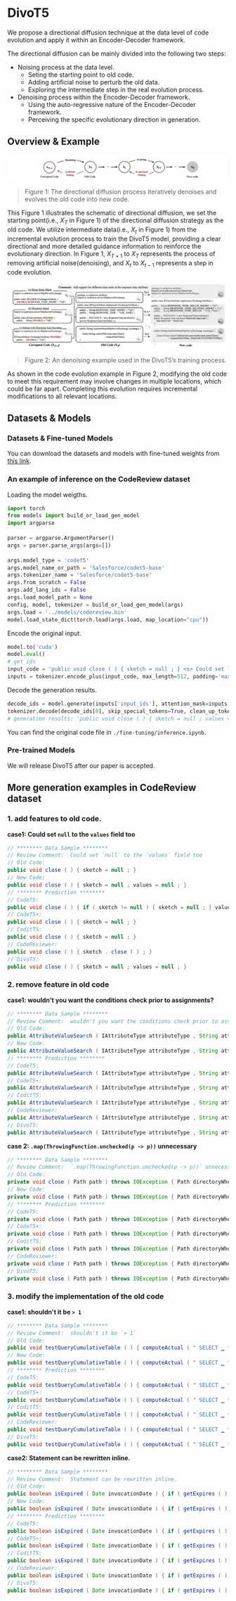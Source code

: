 
# DivoT5
We propose a directional diffusion technique at the data level of code evolution and apply it within an Encoder-Decoder framework.

The directional diffusion can be mainly divided into the following two steps:
- Noising process at the data level.
    - Seting the starting point to old code.
    - Adding artificial noise to perturb the old data.
    - Exploring the intermediate step in the real evolution process.
- Denoising process within the Encoder-Decoder framework.
    - Using the auto-regressive nature of the Encoder-Decoder framework.
    - Perceiving the specific evolutionary direction in generation.

## Overview & Example
![overview](./images/overview.png)
> Figure 1: The directional diffusion process iteratively denoises and evolves the old code into new code.

This Figure 1 illustrates the schematic of directional diffusion, we set the starting point(i.e., $X_T$ in Figure 1) of the directional diffusion strategy as the old code.
We utilize intermediate data(i.e., $X_t$ in Figure 1) from the incremental evolution process to train the DivoT5 model, providing a clear directional and more detailed guidance information to reinforce the evolutionary direction.
In Figure 1, $X_{T+1}$ to $X_{T}$ represents the process of removing artificial noise(denoising), and $X_t$ to $X_{t-1}$ represents a step in code evolution. 

![example](./images/example.png)
> Figure 2: An denoising example used in the DivoT5’s training process.

As shown in the code evolution example in Figure 2, 
modifying the old code to meet this requirement may involve changes in multiple locations, which could be far apart. Completing this evolution requires incremental modifications to all relevant locations.



## Datasets & Models
### Datasets & Fine-tuned Models

You can download the datasets and models with fine-tuned weights from [this link](https://zenodo.org/records/11520642).


### An example of inference on the CodeReview dataset

Loading the model weigths.

```python
import torch
from models import build_or_load_gen_model
import argparse

parser = argparse.ArgumentParser()
args = parser.parse_args(args=[]) 

args.model_type = 'codet5'
args.model_name_or_path = 'Salesforce/codet5-base'
args.tokenizer_name = 'Salesforce/codet5-base'
args.from_scratch = False
args.add_lang_ids = False
args.load_model_path = None
config, model, tokenizer = build_or_load_gen_model(args)
args.load = '../models/codereview.bin'
model.load_state_dict(torch.load(args.load, map_location="cpu"))
```

Encode the original input.

```python
model.to('cuda')
model.eval()
# get ids
input_code = 'public void close ( ) { sketch = null ; } <s> Could set `null` to the `values` field too'
inputs = tokenizer.encode_plus(input_code, max_length=512, padding='max_length', return_tensors='pt').to('cuda')
```

Decode the generation results.
```python
decode_ids = model.generate(inputs['input_ids'], attention_mask=inputs['attention_mask'], max_length=512, num_beams=10)
tokenizer.decode(decode_ids[0], skip_special_tokens=True, clean_up_tokenization_spaces=False)
# generation results: 'public void close ( ) { sketch = null ; values = null ; }'
```

You can find the original code file in `./fine-tuning/inference.ipynb`.

### Pre-trained Models

We will release DivoT5 after our paper is accepted.



## More generation examples in CodeReview dataset

### 1. add features to old code.

**case1: Could set `null` to the `values` field too**

```java
// ******** Data Sample ********
// Review Comment:  Could set `null` to the `values` field too
// Old Code:        
public void close ( ) { sketch = null ; }
// New Code:        
public void close ( ) { sketch = null ; values = null ; }
// ******** Prediction ********
// CodeT5:          
public void close ( ) { if ( sketch != null ) { sketch = null ; } values = null ; }
// CodeT5+:         
public void close ( ) { sketch = null ; }
// CoditT5:         
public void close ( ) { sketch = null ; }
// CodeReviewer:    
public void close ( ) { sketch . close ( ) ; }
// DivoT5:          
public void close ( ) { sketch = null ; values = null ; }
```

### 2. remove feature in old code

**case1: wouldn't you want the conditions check prior to assignments?**

```java
// ******** Data Sample ********
// Review Comment:  wouldn't you want the conditions check prior to assignments?
// Old Code:        
public AttributeValueSearch ( IAttributeType attributeType , String attributeValue ) { this . attributeType = attributeType ; this . attributeValue = attributeValue ; Conditions . checkNotNull ( attributeType , " attributeType " ) ; Conditions . checkNotNullOrEmpty ( attributeValue , " attributeValue " ) ; }
// New Code:        
public AttributeValueSearch ( IAttributeType attributeType , String attributeValue ) { Conditions . checkNotNull ( attributeType , " attributeType " ) ; Conditions . checkNotNullOrEmpty ( attributeValue , " attributeValue " ) ; this . attributeType = attributeType ; this . attributeValue = attributeValue ; }
// ******** Prediction ********
// CodeT5:          
public AttributeValueSearch ( IAttributeType attributeType , String attributeValue ) { this . attributeType = attributeType ; this . attributeValue = attributeValue ; Conditions . checkNotNull ( attributeType , " attributeType " ) ; Conditions . checkNotNullOrEmpty ( attributeValue , " attributeValue " ) ; }
// CodeT5+:         
public AttributeValueSearch ( IAttributeType attributeType , String attributeValue ) { this . attributeType = attributeType ; this . attributeValue = attributeValue ; }
// CoditT5:         
public AttributeValueSearch ( IAttributeType attributeType , String attributeValue ) { this . attributeType = attributeType ; this . attributeValue = attributeValue ; }
// CodeReviewer:    
public AttributeValueSearch ( IAttributeType attributeType , String attributeValue ) { this . attributeType = attributeType ; this . attributeValue = attributeValue ; }
// DivoT5:          
public AttributeValueSearch ( IAttributeType attributeType , String attributeValue ) { Conditions . checkNotNull ( attributeType , " attributeType " ) ; Conditions . checkNotNullOrEmpty ( attributeValue , " attributeValue " ) ; this . attributeType = attributeType ; this . attributeValue = attributeValue ; }
```

**case 2: `.map(ThrowingFunction.unchecked(p -> p))` unnecessary**

```java
// ******** Data Sample ********
// Review Comment:  `.map(ThrowingFunction.unchecked(p -> p))` unnecessary
// Old Code:        
private void close ( Path path ) throws IOException { Path directoryWhereGeneratedArtifactsWasPlaced = path . getParent ( ) ; try ( Stream < Path > s = Files . list ( directoryWhereGeneratedArtifactsWasPlaced ) ) { s . filter ( p -> ! Files . isDirectory ( p ) ) . map ( ThrowingFunction . unchecked ( p -> p ) ) . forEach ( ThrowingConsumer . unchecked ( Files :: delete ) ) ; } }
// New Code:        
private void close ( Path path ) throws IOException { Path directoryWhereGeneratedArtifactsWasPlaced = path . getParent ( ) ; try ( Stream < Path > s = Files . list ( directoryWhereGeneratedArtifactsWasPlaced ) ) { s . filter ( p -> ! Files . isDirectory ( p ) ) . forEach ( ThrowingConsumer . unchecked ( Files :: delete ) ) ; } }
// ******** Prediction ********
// CodeT5:          
private void close ( Path path ) throws IOException { Path directoryWhereGeneratedArtifactsWasPlaced = path . getParent ( ) ; try ( Stream < Path > s = Files . list ( directoryWhereGeneratedArtifactsWasPlaced ) ) { s . filter ( p -> ! Files . isDirectory ( p ) ) . map ( ThrowingFunction . unchecked ( p -> p ) ) . forEach ( ThrowingConsumer . unchecked ( Files :: delete ) ) ; } }
// CodeT5+:         
private void close ( Path path ) throws IOException { Path directoryWhereGeneratedArtifactsWasPlaced = path . getParent ( ) ; try ( Stream < Path > s = Files . list ( directoryWhereGeneratedArtifactsWasPlaced ) ) { s . filter ( p -> ! Files . isDirectory ( p ) ) . map ( ThrowingFunction . unchecked ( p -> p ) ) . forEach ( ThrowingConsumer . unchecked ( Files :: delete ) ) ; } }
// CoditT5:         
private void close ( Path path ) throws IOException { Path directoryWhereGeneratedArtifactsWasPlaced = path . getParent ( ) ; try ( Stream < Path > s = Files . list ( directoryWhereGeneratedArtifactsWasPlaced ) ) { s . filter ( p -> ! Files . isDirectory ( p ) ) . map ( ThrowingFunction . unchecked ( p -> p ) ) . forEach ( ThrowingConsumer . unchecked ( p -> p ) ) ; } }
// CodeReviewer:    
private void close ( Path path ) throws IOException { Path directoryWhereGeneratedArtifactsWasPlaced = path . getParent ( ) ; try ( Stream < Path > s = Files . list ( directoryWhereGeneratedArtifactsWasPlaced ) ) { s . filter ( p -> ! Files . isDirectory ( p ) ) . map ( ThrowingFunction . unchecked ( p -> p ) ) . forEach ( ThrowingConsumer . unchecked ( Files :: delete ) ) ; } }
// DivoT5:          
private void close ( Path path ) throws IOException { Path directoryWhereGeneratedArtifactsWasPlaced = path . getParent ( ) ; try ( Stream < Path > s = Files . list ( directoryWhereGeneratedArtifactsWasPlaced ) ) { s . filter ( p -> ! Files . isDirectory ( p ) ) . forEach ( ThrowingConsumer . unchecked ( Files :: delete ) ) ; } }
```

### 3. modify the implementation of the old code

**case1: shouldn't it be `> 1`**

```java
// ******** Data Sample ********
// Review Comment:  shouldn't it be `> 1`
// Old Code:        
public void testQueryCumulativeTable ( ) { computeActual ( " SELECT ▁ * ▁ FROM ▁ \ " * : * \ " " ) ; computeActual ( " SELECT ▁ * ▁ FROM ▁ \ " java . util . logging : * \ " " ) ; assertTrue ( computeActual ( " SELECT ▁ * ▁ FROM ▁ \ " java . lang : * \ " " ) . getRowCount ( ) > 0 ) ; assertTrue ( computeActual ( " SELECT ▁ * ▁ FROM ▁ \ " jAVA . LANg : * \ " " ) . getRowCount ( ) > 0 ) ; }
// New Code:        
public void testQueryCumulativeTable ( ) { computeActual ( " SELECT ▁ * ▁ FROM ▁ \ " * : * \ " " ) ; computeActual ( " SELECT ▁ * ▁ FROM ▁ \ " java . util . logging : * \ " " ) ; assertTrue ( computeActual ( " SELECT ▁ * ▁ FROM ▁ \ " java . lang : * \ " " ) . getRowCount ( ) > 1 ) ; assertTrue ( computeActual ( " SELECT ▁ * ▁ FROM ▁ \ " jAVA . LANg : * \ " " ) . getRowCount ( ) > 1 ) ; }
// ******** Prediction ********
// CodeT5:          
public void testQueryCumulativeTable ( ) { computeActual ( " SELECT ▁ * ▁ FROM ▁ \ " * : * \ " " ) ; computeActual ( " SELECT ▁ * ▁ FROM ▁ \ " java . util . logging : * \ " " ) ; assertTrue ( computeActual ( " SELECT ▁ * ▁ FROM ▁ \ " java . lang : * \ " " ) . getRowCount ( ) > 1 ) ; assertTrue ( computeActual ( " SELECT ▁ * ▁ FROM ▁ \ " jAVA . LANg : * \ " " ) . getRowCount ( ) > 0 ) ; }
// CodeT5+:         
public void testQueryCumulativeTable ( ) { computeActual ( " SELECT ▁ * ▁ FROM ▁ \ " * : * \ " " ) ; computeActual ( " SELECT ▁ * ▁ FROM ▁ \ " java . util . logging : * \ " " ) ; assertTrue ( computeActual ( " SELECT ▁ * ▁ FROM ▁ \ " java . lang : * \ " " ) . getRowCount ( ) > 1 ) ; assertTrue ( computeActual ( " SELECT ▁ * ▁ FROM ▁ \ " jAVA . LANg : * \ " " ) . getRowCount ( ) > 0 ) ; }
// CoditT5:         
public void testQueryCumulativeTable ( ) { computeActual ( " SELECT ▁ * ▁ FROM ▁ \ " * : * \ " " ) ; computeActual ( " SELECT ▁ * ▁ FROM ▁ \ " java . util . logging : * \ " " ) ; assertTrue ( computeActual ( " SELECT ▁ * ▁ FROM ▁ \ " java . lang : * \ " " ) . getRowCount ( ) > 1 ) ; assertTrue ( computeActual ( " SELECT ▁ * ▁ FROM ▁ \ " jAVA . LANg : * \ " " ) . getRowCount ( ) > 0 ) ; }
// CodeReviewer:    
public void testQueryCumulativeTable ( ) { computeActual ( " SELECT ▁ * ▁ FROM ▁ \ " * : * \ " " ) ; computeActual ( " SELECT ▁ * ▁ FROM ▁ \ " java . util . logging : * \ " " ) ; assertTrue ( computeActual ( " SELECT ▁ * ▁ FROM ▁ \ " java . lang : * \ " " ) . getRowCount ( ) > 1 ) ; assertTrue ( computeActual ( " SELECT ▁ * ▁ FROM ▁ \ " jAVA . LANg : * \ " " ) . getRowCount ( ) > 0 ) ; }
// DivoT5:          
public void testQueryCumulativeTable ( ) { computeActual ( " SELECT ▁ * ▁ FROM ▁ \ " * : * \ " " ) ; computeActual ( " SELECT ▁ * ▁ FROM ▁ \ " java . util . logging : * \ " " ) ; assertTrue ( computeActual ( " SELECT ▁ * ▁ FROM ▁ \ " java . lang : * \ " " ) . getRowCount ( ) > 1 ) ; assertTrue ( computeActual ( " SELECT ▁ * ▁ FROM ▁ \ " jAVA . LANg : * \ " " ) . getRowCount ( ) > 1 ) ; }
```

**case2: Statement can be rewritten inline.**

```java
// ******** Data Sample ********
// Review Comment:  Statement can be rewritten inline.
// Old Code:        
public boolean isExpired ( Date invocationDate ) { if ( getExpires ( ) != null ) { Date currentInvocationDate = invocationDate == null ? new Date ( ) : invocationDate ; return getExpires ( ) . before ( currentInvocationDate ) ; } return false ; }
// New Code:        
public boolean isExpired ( Date invocationDate ) { if ( getExpires ( ) != null ) { return getExpires ( ) . before ( invocationDate == null ? new Date ( ) : invocationDate ) ; } return false ; }
// ******** Prediction ********
// CodeT5:          
public boolean isExpired ( Date invocationDate ) { if ( getExpires ( ) != null ) { Date currentInvocationDate = invocationDate == null ? new Date ( ) : invocationDate ; return getExpires ( ) . before ( currentInvocationDate ) ; } return false ; }
// CodeT5+:         
public boolean isExpired ( Date invocationDate ) { if ( getExpires ( ) != null ) { Date currentInvocationDate = invocationDate == null ? new Date ( ) : invocationDate ; return getExpires ( ) . before ( currentInvocationDate ) ; } return false ; }
// CoditT5:         
public boolean isExpired ( Date invocationDate ) { if ( getExpires ( ) != null ) { Date currentInvocationDate = invocationDate == null ? new Date ( ) : invocationDate ; return getExpires ( ) . before ( currentInvocationDate ) ; } return false ; }
// CodeReviewer:    
public boolean isExpired ( Date invocationDate ) { if ( getExpires ( ) != null ) { Date currentInvocationDate = invocationDate == null ? new Date ( ) : invocationDate ; return getExpires ( ) . before ( currentInvocationDate ) ; } return false ; }
// DivoT5:          
public boolean isExpired ( Date invocationDate ) { if ( getExpires ( ) != null ) { return getExpires ( ) . before ( invocationDate == null ? new Date ( ) : invocationDate ) ; } return false ; }
```
